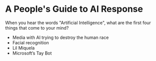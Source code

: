 # A People's Guide to AI Response
<span style= "font-size = 16px;"> When you hear the words "Artificial Intelligence", what are the first four things that come to your mind? </span>
* Media with AI trying to destroy the human race
* Facial recognition
* Lil Miquela
* Microsoft’s Tay Bot


